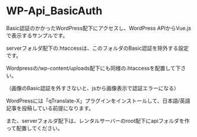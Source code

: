 # WP-Api_BasicAuth

Basic認証のかかったWordPress配下にアクセスし、WordPress APIからVue.jsで表示するサンプルです。

serverフォルダ配下の.htaccessは、このフォルダのBasic認証を除外する設定です。

Wordpressの/wp-content/uploads配下にも同様の.htaccessを配置して下さい。

（画像のBasic認証を外すさないと、jsから画像表示で認証エラーになる）

WordPressには「qTranslate-X」プラグインをインストールして、日本語/英語記事を投稿している前提になります。

また、serverフォルダ配下は、レンタルサーバーのroot配下にapiフォルダを作って配置してください。
